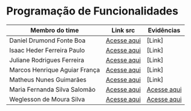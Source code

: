 # Programação de Funcionalidades

| Membro do time                | Link src                                                                                                                                                                                  | Evidências                                  |
| ----------------------------- | ----------------------------------------------------------------------------------------------------------------------------------------------------------------------------------------- | ------------------------------------------- |
| Daniel Drumond Fonte Boa      | [Acesse aqui](link)                                                                                                                                                                       | [Link]                                      |
| Isaac Heder Ferreira Paulo    | [Acesse aqui](link)                                                                                                                                                                       | [Link]                                      |
| Juliane Rodrigues Ferreira    | [Acesse aqui](link)                                                                                                                                                                       | [Link]                                      |
| Marcos Henrique Aguiar França | [Acesse aqui](link)                                                                                                                                                                       | [Link]                                      |
| Matheus Nunes Guimarães       | [Acesse aqui](link)                                                                                                                                                                       | [Link]                                      |
| Maria Fernanda Silva Salomão  | [Acesse aqui](https://github.com/ICEI-PUC-Minas-PMV-ADS/pmv-ads-2024-1-e3-proj-mov-t1-time-5-planner-viagem/blob/1f40ae3b9239b4e3ea67bfe41af256b81c0aad02/src/maria/app-expo/app-expo) | [Acesse aqui](./img/projeto-expo-maria-fernanda.png) |                                                                                          [Link]                                      |
| Weglesson de Moura Silva      | [Acesse aqui](https://github.com/ICEI-PUC-Minas-PMV-ADS/pmv-ads-2024-1-e3-proj-mov-t1-time-5-planner-viagem/blob/1f40ae3b9239b4e3ea67bfe41af256b81c0aad02/src/weglesson/WeglessonProject) | [Acesse aqui](https://youtu.be/74XHptVfHRQ) |

